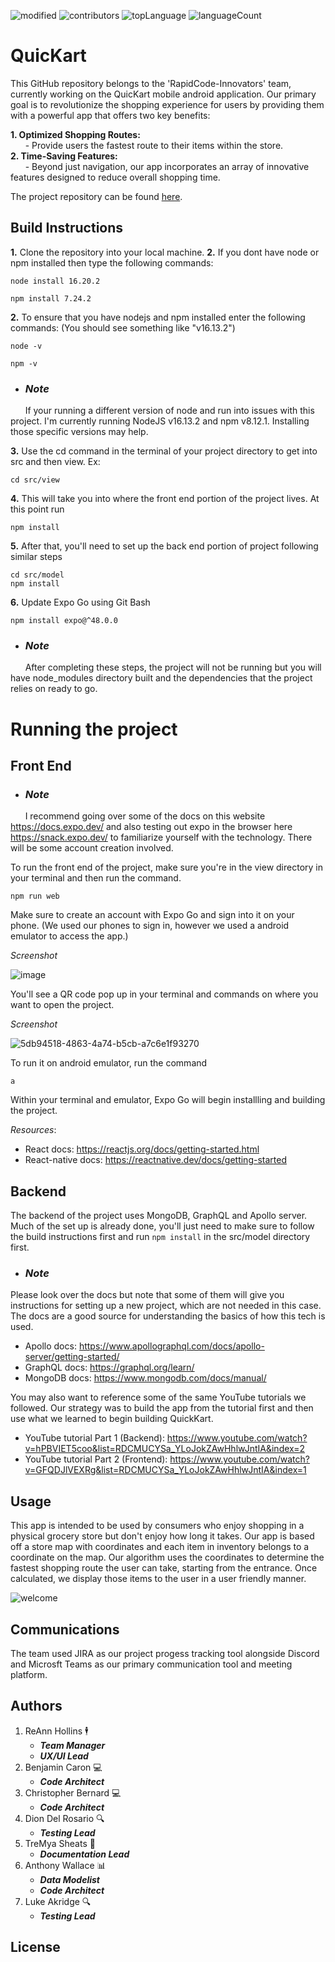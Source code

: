 ![modified](https://img.shields.io/github/last-commit/KWilliams-dev/QuicKart)
![contributors](https://img.shields.io/github/contributors/KWilliams-dev/QuicKart)
![topLanguage](https://img.shields.io/github/languages/top/KWilliams-dev/QuicKart?label=top%20language)
![languageCount](https://img.shields.io/github/languages/count/KWilliams-dev/QuicKart?label=language%20count)

# QuicKart
This GitHub repository belongs to the 'RapidCode-Innovators' team, currently working on the QuicKart mobile android application. Our primary goal is to revolutionize the shopping experience for users by providing them with a powerful app that offers two key benefits:

**1. Optimized Shopping Routes:**<br>
    &nbsp;&nbsp;&nbsp;&nbsp;&nbsp;&nbsp;- Provide users the fastest route to their items within the store.<br>
**2. Time-Saving Features:**<br>
     &nbsp;&nbsp;&nbsp;&nbsp;&nbsp;&nbsp;- Beyond just navigation, our app incorporates an array of innovative features designed to reduce overall shopping time.
       
The project repository can be found [here](https://github.com/ctbernard/QuicKart-RapidCode-Innovators).

## Build Instructions
 
<strong>1.</strong> Clone the repository into your local machine.
<strong>2.</strong> If you dont have node or npm installed then type the following commands: 
```
node install 16.20.2 
```
```
npm install 7.24.2
```
<strong>2.</strong> To ensure that you have nodejs and npm installed enter the following commands: (You should see something like "v16.13.2")
```
node -v
```
```
npm -v
```
- ### <em><strong>Note</strong></em>
&nbsp; &nbsp; &nbsp; If your running a different version of node and run into issues with this project. I'm currently running NodeJS v16.13.2 and npm v8.12.1. Installing those specific versions may help.


<strong>3.</strong> Use the cd command in the terminal of your project directory to get into src and then view. 
Ex:
```
cd src/view
```
<strong>4.</strong> This will take you into where the front end portion of the project lives. At this point run
```
npm install 
```
<strong>5.</strong> After that, you'll need to set up the back end portion of project following similar steps
```
cd src/model
npm install
```
<strong>6.</strong> Update Expo Go using Git Bash
```
npm install expo@^48.0.0
```
- ### <em><strong>Note</strong></em>
&nbsp; &nbsp; &nbsp; After completing these steps, the project will not be running but you will have node_modules directory built and the dependencies that the
project relies on ready to go.

# Running the project

## Front End

- ### <em><strong>Note</strong></em>
&nbsp; &nbsp; &nbsp; I recommend going over some of the docs on this website https://docs.expo.dev/ and also testing out expo in the browser here https://snack.expo.dev/ to familiarize yourself with the technology. There will be some account creation involved.

To run the front end of the project, make sure you're in the view directory in your terminal and then run the command.
```
npm run web
```
Make sure to create an account with Expo Go and sign into it on your phone. (We used our phones to sign in, however we used a android emulator to access the app.)

<em>Screenshot</em>

![image](https://user-images.githubusercontent.com/74102531/199377266-36155398-a05e-4406-a16d-ccb360cfcfe3.png)

You'll see a QR code pop up in your terminal and commands on where you want to open the project. 

<em>Screenshot</em>

![5db94518-4863-4a74-b5cb-a7c6e1f93270](https://github.com/ctbernard/QuicKart-RapidCode-Innovators/assets/106941331/88cb2beb-19d1-49a1-a65a-6a79b3ac3a2e)


To run it on android emulator, run the command 
```
a
```

Within your terminal and emulator, Expo Go will begin installling and building the project.

<em>Resources</em>:  
- React docs: https://reactjs.org/docs/getting-started.html 
- React-native docs: https://reactnative.dev/docs/getting-started

## Backend

The backend of the project uses MongoDB, GraphQL and Apollo server. Much of the set up is already done, you'll just need to make sure to follow the build
instructions first and run ``` npm install ``` in the src/model directory first.

- ### <em><strong>Note</strong></em> 
Please look over the docs but note that some of them will give you instructions for setting up a new project, which are not needed in this case. The docs are a good source for understanding the basics of how this tech is used.

- Apollo docs: https://www.apollographql.com/docs/apollo-server/getting-started/
- GraphQL docs: https://graphql.org/learn/
- MongoDB docs: https://www.mongodb.com/docs/manual/

You may also want to reference some of the same YouTube tutorials we followed. Our strategy was to build the app from the tutorial first and then use what we
learned to begin building QuickKart.

- YouTube tutorial Part 1 (Backend): https://www.youtube.com/watch?v=hPBVIET5coo&list=RDCMUCYSa_YLoJokZAwHhlwJntIA&index=2
- YouTube tutorial Part 2 (Frontend): https://www.youtube.com/watch?v=GFQDJlVEXRg&list=RDCMUCYSa_YLoJokZAwHhlwJntIA&index=1

## Usage
This app is intended to be used by consumers who enjoy shopping in a physical grocery store but don't enjoy how long it takes. Our app is based off a store map with coordinates and each item in inventory belongs to a coordinate on the map. Our algorithm uses the coordinates to determine the fastest shopping route the user can take, starting from the entrance. Once calculated, we display those items to the user in a user friendly manner.

![welcome](https://github.com/ctbernard/QuicKart-RapidCode-Innovators/assets/103677691/3f9a6c2b-e76f-47c1-aa83-e3c6e0901eaa)

## Communications
The team used JIRA as our project progess tracking tool alongside Discord and Microsft Teams as our primary communication tool and meeting platform.

## Authors
1. ReAnn Hollins 🕴️
   - _**Team Manager**_
   - _**UX/UI Lead**_
2. Benjamin Caron :computer:
   - _**Code Architect**_
3. Christopher Bernard :computer:
   - _**Code Architect**_
4. Dion Del Rosario :mag:
   - _**Testing Lead**_
5. TreMya Sheats 📝
    - _**Documentation Lead**_
6. Anthony Wallace :bar_chart:
    - _**Data Modelist**_
    - _**Code Architect**_
7. Luke Akridge :mag:
    - _**Testing Lead**_
## License
